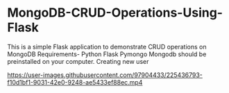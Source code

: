 # MongoDB-CRUD-Operations-Using-Flask
This is a simple Flask application to demonstrate CRUD operations on MongoDB
Requirements-
Python
Flask
Pymongo
Mongodb should be preinstalled on your computer.
Creating new user


https://user-images.githubusercontent.com/97904433/225436793-f10d1bf1-9031-42e0-9248-ae5433ef88ec.mp4
